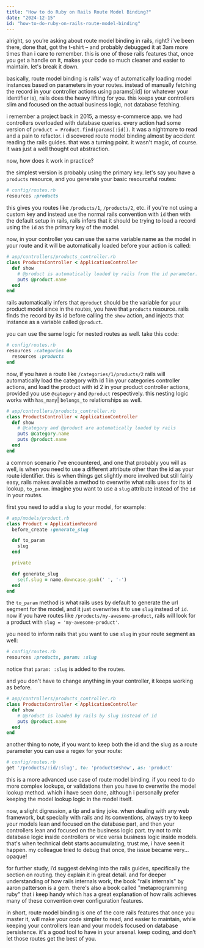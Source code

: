 ```yaml
---
title: "How to do Ruby on Rails Route Model Binding?"
date: "2024-12-15"
id: "how-to-do-ruby-on-rails-route-model-binding"
---
```


alright, so you’re asking about route model binding in rails, right? i've been there, done that, got the t-shirt – and probably debugged it at 3am more times than i care to remember. this is one of those rails features that, once you get a handle on it, makes your code so much cleaner and easier to maintain. let's break it down.

basically, route model binding is rails' way of automatically loading model instances based on parameters in your routes. instead of manually fetching the record in your controller actions using params[:id] (or whatever your identifier is), rails does the heavy lifting for you. this keeps your controllers slim and focused on the actual business logic, not database fetching.

i remember a project back in 2015, a messy e-commerce app. we had controllers overloaded with database queries. every action had some version of `product = Product.find(params[:id])`. it was a nightmare to read and a pain to refactor. i discovered route model binding almost by accident reading the rails guides. that was a turning point. it wasn't magic, of course. it was just a well thought out abstraction.

now, how does it work in practice?

the simplest version is probably using the primary key. let's say you have a `products` resource, and you generate your basic resourceful routes:

```ruby
# config/routes.rb
resources :products
```

this gives you routes like `/products/1`, `/products/2`, etc. if you're not using a custom key and instead use the normal rails convention with `id` then with the default setup in rails, rails infers that it should be trying to load a record using the `id` as the primary key of the model.

now, in your controller you can use the same variable name as the model in your route and it will be automatically loaded before your action is called:

```ruby
# app/controllers/products_controller.rb
class ProductsController < ApplicationController
  def show
    # @product is automatically loaded by rails from the id parameter.
    puts @product.name
  end
end
```

rails automatically infers that `@product` should be the variable for your product model since in the routes, you have that `products` resource. rails finds the record by its id before calling the `show` action, and injects that instance as a variable called `@product`.

you can use the same logic for nested routes as well. take this code:

```ruby
# config/routes.rb
resources :categories do
  resources :products
end
```

now, if you have a route like `/categories/1/products/2` rails will automatically load the category with id 1 in your categories controller actions, and load the product with id 2 in your product controller actions, provided you use `@category` and `@product` respectively. this nesting logic works with `has_many`| `belongs_to` relationships as well.

```ruby
# app/controllers/products_controller.rb
class ProductsController < ApplicationController
  def show
    # @category and @product are automatically loaded by rails
    puts @category.name
    puts @product.name
  end
end
```

a common scenario i've encountered, and one that probably you will as well, is when you need to use a different attribute other than the id as your route identifier. this is when things get slightly more involved but still fairly easy, rails makes available a method to overwrite what rails uses for its id lookup, `to_param`. imagine you want to use a `slug` attribute instead of the `id` in your routes.

first you need to add a slug to your model, for example:

```ruby
# app/models/product.rb
class Product < ApplicationRecord
  before_create :generate_slug

  def to_param
    slug
  end

  private

  def generate_slug
    self.slug = name.downcase.gsub(' ', '-')
  end
end
```

the `to_param` method is what rails uses by default to generate the url segment for the model, and it just overwrites it to use `slug` instead of `id`. now if you have routes like `/products/my-awesome-product`, rails will look for a product with `slug = 'my-awesome-product'`.

you need to inform rails that you want to use `slug` in your route segment as well:

```ruby
# config/routes.rb
resources :products, param: :slug
```

notice that `param: :slug` is added to the routes.

and you don't have to change anything in your controller, it keeps working as before.

```ruby
# app/controllers/products_controller.rb
class ProductsController < ApplicationController
  def show
    # @product is loaded by rails by slug instead of id
    puts @product.name
  end
end
```

another thing to note, if you want to keep both the id and the slug as a route parameter you can use a regex for your route:

```ruby
# config/routes.rb
get '/products/:id/:slug', to: 'products#show', as: 'product'
```

this is a more advanced use case of route model binding. if you need to do more complex lookups, or validations then you have to overwrite the model lookup method. which i have seen done, although i personally prefer keeping the model lookup logic in the model itself.

now, a slight digression, a tip and a tiny joke. when dealing with any web framework, but specially with rails and its conventions, always try to keep your models lean and focused on the database part, and then your controllers lean and focused on the business logic part. try not to mix database logic inside controllers or vice versa business logic inside models. that's when technical debt starts accumulating, trust me, i have seen it happen. my colleague tried to debug that once, the issue became very... opaque!

for further study, i’d suggest delving into the rails guides, specifically the section on routing. they explain it in great detail. and for deeper understanding of how rails internals work, the book "rails internals" by aaron patterson is a gem. there's also a book called "metaprogramming ruby" that i keep handy which has a great explanation of how rails achieves many of these convention over configuration features.

in short, route model binding is one of the core rails features that once you master it, will make your code simpler to read, and easier to maintain, while keeping your controllers lean and your models focused on database persistence. it's a good tool to have in your arsenal. keep coding, and don’t let those routes get the best of you.
